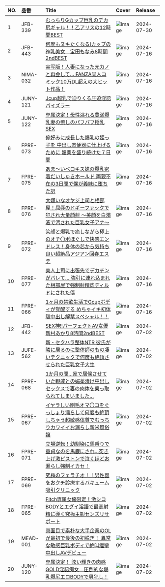 |NO.|品番|Title|Cover|Release|
|:---|:---|:---|:---|:---|
1|JFB-339|[むっちりGカップ巨乳のデカ尻ギャル！！乙アリスの12時間BEST](https://www.avmoive.top/index.php/archives/38366/)|![image](https://cdn.up-timely.com/image/12/content/74733/TAmsdDYytOFtYSEHrMYwuvVHsvf8J7yPLlCkQpMC.jpg)|2024-07-30
2|JFB-443|[何度もヌキたくなるIカップの神乳美女　宝田もなみ8時間2ndBEST](https://www.avmoive.top/index.php/archives/38376/)|![image](https://cdn.up-timely.com/image/12/content/74583/kFgpp2bGPjltwowvaARs65SJsBLGr5lw7mGOaGdT.jpg)|2024-07-16
3|NIMA-032|[実写版！人妻になった元カノと再会して… FANZA同人コミック10万DL超えの大ヒット作品！](https://www.avmoive.top/index.php/archives/38375/)|![image](https://cdn.up-timely.com/image/12/content/74581/UaIQ6TsL9LdxqCqvLp7QK7MmjIXw2sixa9VMalOd.jpg)|2024-07-16
4|JUNY-121|[Jcup超乳で迫りくる圧迫淫語パイズラー](https://www.avmoive.top/index.php/archives/38374/)|![image](https://cdn.up-timely.com/image/12/content/74576/4LB056YWvGtauE1ILNDg6KpEeG1jJiPcpUDSzHWG.jpg)|2024-07-16
5|JUNY-122|[専属決定！母性溢れる豊満爆乳妻の癒しのパフパフ授乳SEX](https://www.avmoive.top/index.php/archives/38373/)|![image](https://cdn.up-timely.com/image/12/content/74582/f8IsDKgUamrYm6hZQGZg6a7sehn6qWSvyR4d84bB.jpg)|2024-07-16
6|FPRE-073|[俺好みに成長した爆乳の姪っ子を 中出し肉便器に仕上げるために 媚薬を盛り続けた７日間](https://www.avmoive.top/index.php/archives/38372/)|![image](https://cdn.up-timely.com/image/12/content/74585/z3n3wTB1dd8QCZEYni40Yiai83sOJNSNxCF2jwbS.jpg)|2024-07-16
7|FPRE-075|[あま～いベロキス妹の爆乳密着だいしゅきホールド 両親不在の3日間で僕が義妹に堕ちた訳](https://www.avmoive.top/index.php/archives/38371/)|![image](https://cdn.up-timely.com/image/12/content/74578/mxwcD0Gqme4NGoZjDrEqS3DEhaVBwEKrj1kUfg3j.jpg)|2024-07-16
8|FPRE-076|[大嫌いなオヤジ上司と相部屋！屈辱のドギーファックで犯され大量顔射 ～美顔を白濁液で汚された巨乳女子アナ～](https://www.avmoive.top/index.php/archives/38370/)|![image](https://cdn.up-timely.com/image/12/content/74579/82ZaPhn9V8YuWHKrE63xIgXRfufmWx9CNd4SAEYz.jpg)|2024-07-16
9|FPRE-072|[笑顔と爆乳で癒しながら極上のオチ〇ポほぐしで快感エンドレス！身体の芯から気持ち良い超絶品アジアン回春エステ](https://www.avmoive.top/index.php/archives/38369/)|![image](https://cdn.up-timely.com/image/12/content/74577/ULpp3QqyW4rklcaQm3b7pnHHla6juMNUgKM7bEnJ.jpg)|2024-07-16
10|FPRE-077|[美人上司に出張先でデカチンがバレて… 強引に連れ込まれた相部屋で強制射精肉ディルドにされた僕](https://www.avmoive.top/index.php/archives/38368/)|![image](https://cdn.up-timely.com/image/12/content/74584/VkI5MwG2ivicrdRKNNYGXkGBwReitXVDOxuDGSXY.jpg)|2024-07-16
11|FPRE-066|[1ヶ月の禁欲生活でGcupボディが覚醒する めちゃイキ初体験中出し解禁スペシャル！！](https://www.avmoive.top/index.php/archives/38367/)|![image](https://cdn.up-timely.com/image/12/content/74580/fDemcE8GII54C8kC3TL8EUTXOVUC8yfZwccMfv6r.jpg)|2024-07-16
12|JFB-442|[SEX神!!パーフェクトAV女優 新村あかり8時間2ndBEST](https://www.avmoive.top/index.php/archives/38385/)|![image](https://cdn.up-timely.com/image/12/content/74330/0cr0A3KIWZXIerbe3Zxe1DUu2gQjlENXDYtDIADr.jpg)|2024-07-02
13|JUFE-562|[新・セクハラ整体NTR 彼氏が隣に居るのに整体師のもの凄いテクニックで何度も絶頂させられた巨乳女子大生](https://www.avmoive.top/index.php/archives/38384/)|![image](https://cdn.up-timely.com/image/12/content/74331/WlG06HRcy8SYXAob7xtVD5el1rylxb84ZnAkkFmz.jpg)|2024-07-02
14|FPRE-068|[1か月の間…家で居候させていた親戚との媚薬漬け中出しセックスで妻の肉体を乗っ取られてしまいました…](https://www.avmoive.top/index.php/archives/38383/)|![image](https://cdn.up-timely.com/image/12/content/74327/fDWGNZFD3aBJXA78XxpmtNlrU2tiOjEcBGOjRUnX.jpg)|2024-07-02
15|FPRE-067|[イヤラしい剛毛オマ〇コをぐっしょり濡らして何度も絶頂しちゃう超敏感体質でむっちりカワイイお漏らし新米風俗嬢](https://www.avmoive.top/index.php/archives/38382/)|![image](https://cdn.up-timely.com/image/12/content/74326/TLq4SgeWkfGDUMBkMsT7XUwfRBoFCzNCFgdIcxEx.jpg)|2024-07-02
16|FPRE-071|[立場逆転！幼馴染に馬乗りで童貞なのを馬鹿にされ…突き上げ激ピストンで泣くほどお漏らし強制イカセ！](https://www.avmoive.top/index.php/archives/38381/)|![image](https://cdn.up-timely.com/image/12/content/74329/BuJHGZlr7oh9eld0XXxQMAikst4zrWND7xcOjXWp.jpg)|2024-07-02
17|FPRE-069|[究極のフェラチオ！！男性器をおクチ診療するバキューム吸引クリニック](https://www.avmoive.top/index.php/archives/38380/)|![image](https://cdn.up-timely.com/image/12/content/74328/sp9RvE9TcevOctPYS9kFOX0sCR8qwJPwYcNKpghU.jpg)|2024-07-02
18|FPRE-065|[Fitch専属女優限定！激シコBODYとエグイ淫語で最高射精に導く究極主観センズリサポート](https://www.avmoive.top/index.php/archives/38379/)|![image](https://cdn.up-timely.com/image/12/content/74325/w1uUOrz6x4GBrq4aomIip0rbgMoDlIg8aWu6dMrL.jpg)|2024-07-02
19|MEAD-001|[真面目で素朴な大手企業のOLが最初で最後の初脱ぎ！ 異常な敏感巨乳ボディで絶叫痙攣中出しAVデビュー](https://www.avmoive.top/index.php/archives/38378/)|![image](https://cdn.up-timely.com/image/12/content/74657/omZVwv9GqQ0e7H14sdktVAWBqmTYvGsp4na752It.jpg)|2024-07-02
20|JUNY-120|[専属決定！ 眩い輝きの肉感GOLD淫語痴女　圧倒的な爆乳爆尻エロBODYで男犯し！](https://www.avmoive.top/index.php/archives/38377/)|![image](https://cdn.up-timely.com/image/12/content/74332/VwaGm8tqt3kk6OhrGvQ27nhkBaXK8BpQGsrCfYLM.jpg)|2024-07-02